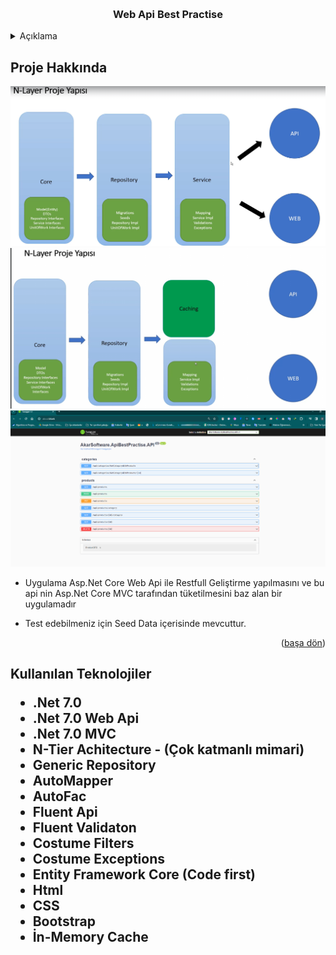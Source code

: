 <a name="readme-top"></a>





<!-- PROJECT LOGO -->
<br />

<div align="center">
  <h3 align="center"> Web Api Best Practise </h3>
</div>



<!-- TABLE OF CONTENTS -->
<details>
  <summary>Açıklama</summary>
  <ol>
    <li>
      <a href="#Proje-Hakkinda">Proje Hakkında</a>
    </li>
    <li>
      <a href="#teknolojiler">Kullanılan Teknolojiler </a>
    </li>
      </ol>
</details>



<!-- ABOUT THE PROJECT -->
<h2 id="Proje-Hakkinda"> Proje Hakkında </h2>

<img src ="https://github.com/mberkayakardev/.NetCoreWebApiBestPractise/blob/master/Architecture.png?raw=true" >
<img src ="https://github.com/mberkayakardev/.NetCoreWebApiBestPractise/blob/master/image1.png?raw=true" >
<img src ="https://github.com/mberkayakardev/.NetCoreWebApiBestPractise/blob/master/endpointlist.png?raw=true" >
 

* Uygulama Asp.Net Core Web Api ile Restfull Geliştirme yapılmasını ve bu api nin Asp.Net Core MVC tarafından tüketilmesini baz alan bir uygulamadır

* Test edebilmeniz için Seed Data içerisinde mevcuttur. 

<p align="right">(<a href="#readme-top">başa dön</a>)</p>


<h2 id="teknolojiler"> Kullanılan Teknolojiler </id>

* .Net 7.0
* .Net 7.0 Web Api
* .Net 7.0 MVC
* N-Tier Achitecture - (Çok katmanlı mimari)
* Generic Repository
* AutoMapper
* AutoFac
* Fluent Api
* Fluent Validaton
* Costume Filters
* Costume Exceptions
* Entity Framework Core (Code first)
* Html  
* CSS  
* Bootstrap
* İn-Memory Cache

